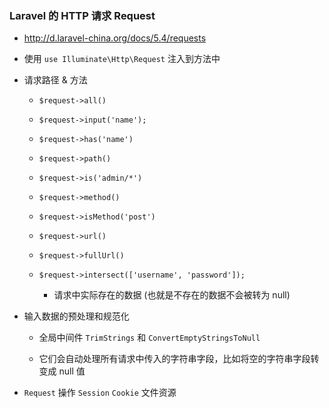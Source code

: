 ### Laravel 的 HTTP 请求 Request
* http://d.laravel-china.org/docs/5.4/requests

* 使用 `use Illuminate\Http\Request` 注入到方法中

* 请求路径 & 方法
    * `$request->all()`

    * `$request->input('name');`

    * `$request->has('name')`

    * `$request->path()`

    * `$request->is('admin/*')`

    * `$request->method()`

    * `$request->isMethod('post')`

    * `$request->url()`

    * `$request->fullUrl()`

    * `$request->intersect(['username', 'password']);`
        * 请求中实际存在的数据 (也就是不存在的数据不会被转为 null)

* 输入数据的预处理和规范化
    * 全局中间件 `TrimStrings` 和 `ConvertEmptyStringsToNull`

    * 它们会自动处理所有请求中传入的字符串字段，比如将空的字符串字段转变成 null 值

* `Request` 操作 `Session` `Cookie` 文件资源
